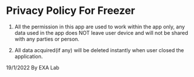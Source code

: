 # Privacy Policy For Freezer

1. All the permission in this app are used to work within the app only, any data used in the app does NOT leave user device and will not be shared with any parties or person. 

2. All data acquired(if any) will be deleted instantly when user closed the application.

19/1/2022 By EXA Lab